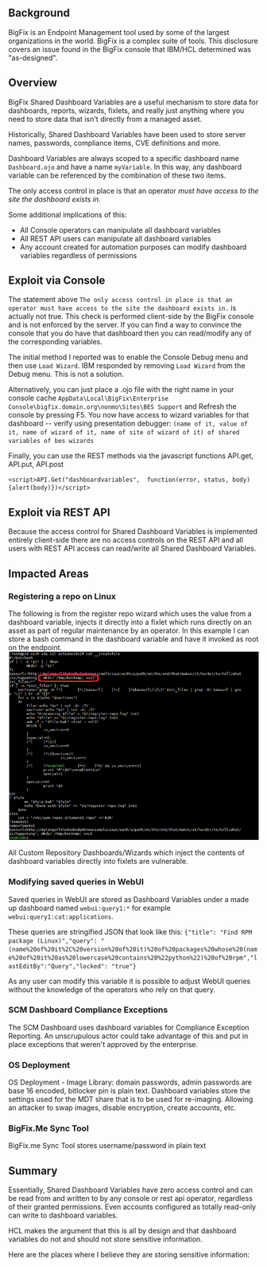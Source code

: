 ## Background

BigFix is an Endpoint Management tool used by some of the largest organizations in the world. BigFix is a complex suite of tools. This disclosure covers an issue found in the BigFix console that IBM/HCL determined was "as-designed".

## Overview

BigFix Shared Dashboard Variables are a useful mechanism to store data for dashboards, reports, wizards, fixlets, and really just anything where you need to store data that isn't directly from a managed asset.

Historically, Shared Dashboard Variables have been used to store server names, passwords, compliance items, CVE definitions and more.

Dashboard Variables are always scoped to a specific dashboard name `Dashboard.ojo` and have a name `myVariable`. In this way, any dashboard variable can be referenced by the combination of these two items.

The only access control in place is that an operator *must have access to the site the dashboard exists in*.

Some additional implications of this:
* All Console operators can manipulate all dashboard variables
* All REST API users can manipulate all dashboard variables
* Any account created for automation purposes can modify dashboard variables regardless of permissions

## Exploit via Console

The statement above `The only access control in place is that an operator must have access to the site the dashboard exists in.` is actually not true. This check is performed client-side by the BigFix console and is not enforced by the server. If you can find a way to convince the console that you do have that dashboard then you can read/modify any of the corresponding variables.

The initial method I reported was to enable the Console Debug menu and then use `Load Wizard`. IBM responded by removing `Load Wizard` from the Debug menu. This is not a solution.

Alternatively, you can just place a .ojo file with the right name in your console cache `AppData\Local\BigFix\Enterprise Console\bigfix.domain.org\nonmo\Sites\BES Support` and Refresh the console by pressing F5. You now have access to wizard variables for that dashboard -- verify using presentation debugger: `(name of it, value of it, name of wizard of it, name of site of wizard of it) of shared variables of bes wizards`

Finally, you can use the REST methods via the javascript functions API.get, API.put, API.post

```
<script>API.Get("dashboardvariables",  function(error, status, body){alert(body)})</script>
```

## Exploit via REST API

Because the access control for Shared Dashboard Variables is implemented entirely client-side there are no access controls on the REST API and all users with REST API access can read/write all Shared Dashboard Variables.

## Impacted Areas

### Registering a repo on Linux

The following is from the register repo wizard which uses the value from a dashboard variable, injects it directly into a fixlet which runs directly on an asset as part of regular maintenance by an operator. In this example I can store a bash command in the dashboard variable and have it invoked as root on the endpoint.
![](register-repo.png)

All Custom Repository Dashboards/Wizards which inject the contents of dashboard variables directly into fixlets are vulnerable.

### Modifying saved queries in WebUI

Saved queries in WebUI are stored as Dashboard Variables under a made up dashboard named `webui:query1:*` for example `webui:query1:cat:applications`.

These queries are stringified JSON that look like this: `{"title": "Find RPM package (Linux)","query": "(name%20of%20it%2C%20version%20of%20it)%20of%20packages%20whose%20(name%20of%20it%20as%20lowercase%20contains%20%22python%22)%20of%20rpm","lastEditBy":"Query","locked": "true"}`

As any user can modify this variable it is possible to adjust WebUI queries without the knowledge of the operators who rely on that query.

### SCM Dashboard Compliance Exceptions
The SCM Dashboard uses dashboard variables for Compliance Exception Reporting. An unscrupulous actor could take advantage of this and put in place exceptions that weren't approved by the enterprise.

### OS Deployment

OS Deployment - Image Library: domain passwords, admin passwords are base 16 encoded, bitlocker pin is plain text. Dashboard variables store the settings used for the MDT share that is to be used for re-imaging. Allowing an attacker to swap images, disable encryption, create accounts, etc.

### BigFix.Me Sync Tool
BigFix.me Sync Tool stores username/password in plain text

## Summary

Essentially, Shared Dashboard Variables have zero access control and can be read from and written to by any console or rest api operator, regardless of their granted permissions. Even accounts configured as totally read-only can write to dashboard variables.

HCL makes the argument that this is all by design and that dashboard variables do not and should not store sensitive information.

Here are the places where I believe they are storing sensitive information:
